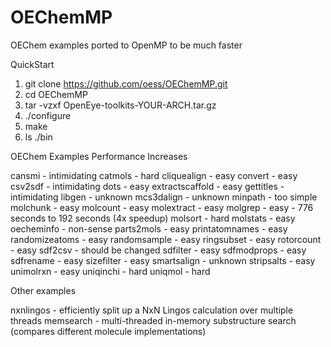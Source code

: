 OEChemMP
========

OEChem examples ported to OpenMP to be much faster

QuickStart

1. git clone https://github.com/oess/OEChemMP.git 
2. cd OEChemMP
3. tar -vzxf OpenEye-toolkits-YOUR-ARCH.tar.gz 
4. ./configure
5. make
6. ls ./bin

OEChem Examples Performance Increases

cansmi - intimidating
catmols - hard
cliquealign - easy
convert - easy
csv2sdf - intimidating 
dots - easy
extractscaffold - easy
gettitles - intimidating
libgen - unknown
mcs3dalign - unknown
minpath - too simple
molchunk - easy
molcount - easy
molextract - easy
molgrep - easy - 776 seconds to 192 seconds (4x speedup)
molsort - hard
molstats - easy
oecheminfo - non-sense
parts2mols - easy
printatomnames - easy
randomizeatoms - easy
randomsample - easy
ringsubset - easy
rotorcount - easy
sdf2csv - should be changed
sdfilter - easy
sdfmodprops - easy
sdfrename - easy
sizefilter - easy
smartsalign - unknown
stripsalts - easy
unimolrxn - easy
uniqinchi - hard
uniqmol - hard

Other examples

nxnlingos - efficiently split up a NxN Lingos calculation over multiple threads
memsearch - multi-threaded in-memory substructure search (compares different molecule implementations)
